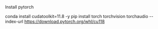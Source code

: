 Install pytorch

conda install cudatoolkit=11.8 -y
pip install torch torchvision torchaudio --index-url https://download.pytorch.org/whl/cu118

